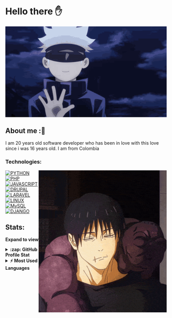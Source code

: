 # Hello there ✋

<div align="center">
  <img hight="300" width="700" alt="GIF" align="center" src="https://github.com/LeJuanChis/lejuanchis/blob/main/assets/gifs/jujutsu-kaisen-gojo-satoru.gif">
</div>

## About me :🤙

I am 20 years old software developer who has been in love with this love since i was 16 years old. I am from Colombia
  
### Technologies:
  <img hight="300" width="400" alt="GIF" align="right" src="https://github.com/LeJuanChis/lejuanchis/blob/main/assets/gifs/toji-toji-fushiguro.gif" />

  [![PYTHON](https://img.shields.io/badge/python-developer?logo=python&color=yellow&style=for-the-badge&logoColor=white&label)]()
  [![PHP](https://img.shields.io/badge/php-developer?logo=php&color=blue&style=for-the-badge&logoColor=white&label)]()
  [![JAVASCRIPT](https://img.shields.io/badge/javascript-developer?logo=javascript&color=yellow&style=for-the-badge&logoColor=white&label)]()
  [![DRUPAL](https://img.shields.io/badge/drupal-developer?logo=drupal&color=blue&style=for-the-badge&logoColor=white&label)]()
  [![LARAVEL](https://img.shields.io/badge/laravel-developer?logo=laravel&color=blue&style=for-the-badge&logoColor=white&label)]()
  [![LINUX](https://img.shields.io/badge/linux-developer?logo=linux&color=purple&style=for-the-badge&logoColor=white&label)]()
  </br>
  [![MySQL](https://img.shields.io/badge/MySQL-4479A1?style=for-the-badge&logo=mysql&logoColor=white)]()
  [![DJANGO](https://img.shields.io/badge/react-developer?logo=react&color=darkgreen&style=for-the-badge&logoColor=white&label)]()

<p align="center">
  
## Stats:
**Expand to view**
<details>
  <summary><b>:zap: GitHub Profile Stat</b></summary>
  <img width="400" src="https://github-readme-stats.vercel.app/api?username=LeJuanChis&&show_icons=true&theme=cobalt" />
</details>
<details>
  <summary><b>⚡ Most Used Languages</b></summary>
  <br/>
  
   ![Top Langs](https://github-readme-stats.vercel.app/api/top-langs/?username=lejuanchis&hide_progress=false)
   
  <br/>
</details>


